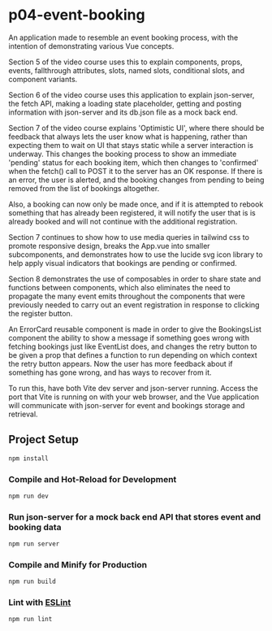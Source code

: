 # p04-event-booking

An application made to resemble an event booking process, with the intention of demonstrating various Vue concepts.

Section 5 of the video course uses this to explain components, props, events, fallthrough attributes, slots, named slots, conditional slots, and component variants.

Section 6 of the video course uses this application to explain json-server, the fetch API, making a loading state placeholder, getting and posting information with json-server and its db.json file as a mock back end.

Section 7 of the video course explains 'Optimistic UI', where there should be feedback that always lets the user know what is happening, rather than expecting them to wait on UI that stays static while a server interaction is underway.  This changes the booking process to show an immediate 'pending' status for each booking item, which then changes to 'confirmed' when the fetch() call to POST it to the server has an OK response.  If there is an error, the user is alerted, and the booking changes from pending to being removed from the list of bookings altogether.

Also, a booking can now only be made once, and if it is attempted to rebook something that has already been registered, it will notify the user that is is already booked and will not continue with the additional registration.

Section 7 continues to show how to use media queries in tailwind css to promote responsive design, breaks the App.vue into smaller subcomponents, and demonstrates how to use the lucide svg icon library to help apply visual indicators that bookings are pending or confirmed.

Section 8 demonstrates the use of composables in order to share state and functions between components, which also eliminates the need to propagate the many event emits throughout the components that were previously needed to carry out an event registration in response to clicking the register button.

An ErrorCard reusable component is made in order to give the BookingsList component the ability to show a message if something goes wrong with fetching bookings just like EventList does, and changes the retry button to be given a prop that defines a function to run depending on which context the retry button appears.  Now the user has more feedback about if something has gone wrong, and has ways to recover from it.


To run this, have both Vite dev server and json-server running.  Access the port that Vite is running on with your web browser, and the Vue application will communicate with json-server for event and bookings storage and retrieval.

## Project Setup

```sh
npm install
```

### Compile and Hot-Reload for Development

```sh
npm run dev
```

### Run json-server for a mock back end API that stores event and booking data

```sh
npm run server
```

### Compile and Minify for Production

```sh
npm run build
```

### Lint with [ESLint](https://eslint.org/)

```sh
npm run lint
```
